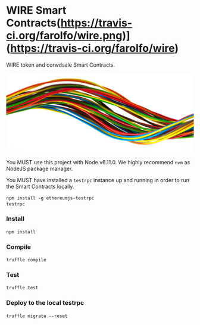 WIRE Smart Contracts(https://travis-ci.org/farolfo/wire.png)](https://travis-ci.org/farolfo/wire)
====================

WIRE token and corwdsale Smart Contracts.

![wire](/assets/wire.jpg)

You MUST use this project with Node v6.11.0. We highly recommend `nvm` as NodeJS package manager.

You MUST have installed a `testrpc` instance up and running in order to run the Smart Contracts locally.

```
npm install -g ethereumjs-testrpc
testrpc
```

### Install

```
npm install
```

### Compile

```
truffle compile
```

### Test

```
truffle test
```

### Deploy to the local testrpc

```
truffle migrate --reset
```
